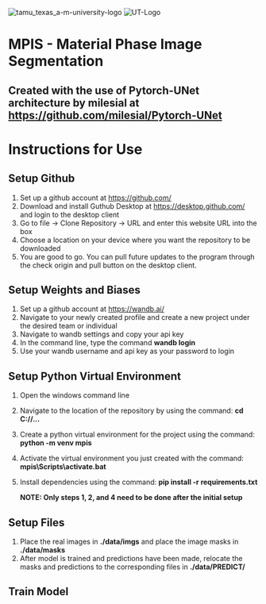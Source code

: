 ![tamu_texas_a-m-university-logo](https://user-images.githubusercontent.com/36116977/170396505-c2bc0ac1-d5bf-4485-93d3-6e637a671024.png)
![UT-Logo](https://user-images.githubusercontent.com/36116977/170396567-618abb90-fdfb-45ec-ba47-5549ad950cd0.png)

# MPIS - Material Phase Image Segmentation
## Created with the use of Pytorch-UNet architecture by milesial at https://github.com/milesial/Pytorch-UNet

# Instructions for Use

## Setup Github
1) Set up a github account at https://github.com/
2) Download and install Guthub Desktop at https://desktop.github.com/ and login to the desktop client
3) Go to file -> Clone Repository -> URL and enter this website URL into the box
4) Choose a location on your device where you want the repository to be downloaded
5) You are good to go. You can pull future updates to the program through the check origin and pull button on the desktop client.

## Setup Weights and Biases
1) Set up a github account at https://wandb.ai/
2) Navigate to your newly created profile and create a new project under the desired team or individual
3) Navigate to wandb settings and copy your api key
4) In the command line, type the command **wandb login**
5) Use your wandb username and api key as your password to login

## Setup Python Virtual Environment
1) Open the windows command line
2) Navigate to the location of the repository by using the command: **cd C://...**
3) Create a python virtual environment for the project using the command: **python -m venv mpis** 
4) Activate the virtual environment you just created with the command: **mpis\Scripts\activate.bat**
5) Install dependencies using the command: **pip install -r requirements.txt**

   **NOTE: Only steps 1, 2, and 4 need to be done after the initial setup**
   
## Setup Files
1) Place the real images in **./data/imgs** and place the image masks in **./data/masks**
2) After model is trained and predictions have been made, relocate the masks and predictions to the corresponding files in **./data/PREDICT/**

## Train Model
